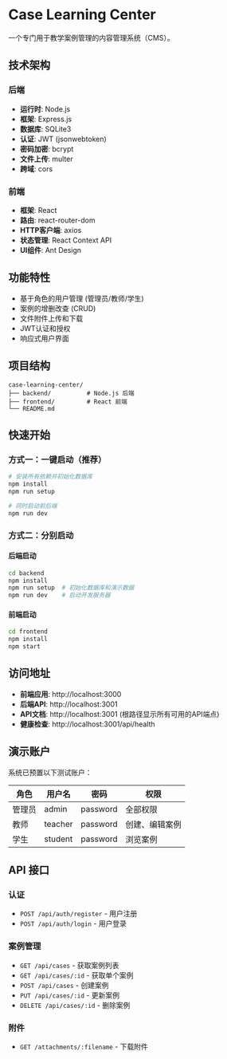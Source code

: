 # Case Learning Center

一个专门用于教学案例管理的内容管理系统（CMS）。

## 技术架构

### 后端
- **运行时**: Node.js
- **框架**: Express.js
- **数据库**: SQLite3
- **认证**: JWT (jsonwebtoken)
- **密码加密**: bcrypt
- **文件上传**: multer
- **跨域**: cors

### 前端
- **框架**: React
- **路由**: react-router-dom
- **HTTP客户端**: axios
- **状态管理**: React Context API
- **UI组件**: Ant Design

## 功能特性

- 基于角色的用户管理 (管理员/教师/学生)
- 案例的增删改查 (CRUD)
- 文件附件上传和下载
- JWT认证和授权
- 响应式用户界面

## 项目结构

```
case-learning-center/
├── backend/          # Node.js 后端
├── frontend/         # React 前端
└── README.md
```

## 快速开始

### 方式一：一键启动（推荐）
```bash
# 安装所有依赖并初始化数据库
npm install
npm run setup

# 同时启动前后端
npm run dev
```

### 方式二：分别启动

#### 后端启动
```bash
cd backend
npm install
npm run setup  # 初始化数据库和演示数据
npm run dev    # 启动开发服务器
```

#### 前端启动
```bash
cd frontend
npm install
npm start
```

## 访问地址

- **前端应用**: http://localhost:3000
- **后端API**: http://localhost:3001
- **API文档**: http://localhost:3001 (根路径显示所有可用的API端点)
- **健康检查**: http://localhost:3001/api/health

## 演示账户

系统已预置以下测试账户：

| 角色 | 用户名 | 密码 | 权限 |
|------|--------|------|------|
| 管理员 | admin | password | 全部权限 |
| 教师 | teacher | password | 创建、编辑案例 |
| 学生 | student | password | 浏览案例 |

## API 接口

### 认证
- `POST /api/auth/register` - 用户注册
- `POST /api/auth/login` - 用户登录

### 案例管理
- `GET /api/cases` - 获取案例列表
- `GET /api/cases/:id` - 获取单个案例
- `POST /api/cases` - 创建案例
- `PUT /api/cases/:id` - 更新案例
- `DELETE /api/cases/:id` - 删除案例

### 附件
- `GET /attachments/:filename` - 下载附件 
